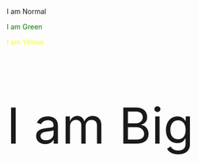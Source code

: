 <!DOCTYPE html>
<html>
<body>

<p>I am Normal</p>
<p style="color:green;">I am Green</p>
<p Style="color:yellow;">I am Yellow</p>

<p style="font-size:100px;">I am Big</p>

</body>
</html>
